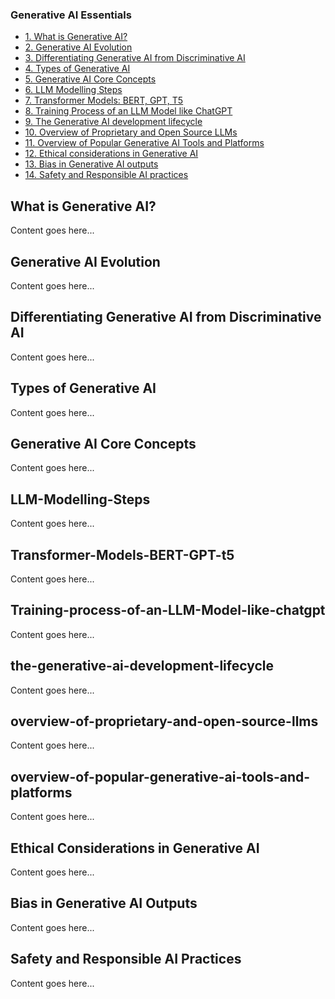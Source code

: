 ### Generative AI Essentials
- [1. What is Generative AI?](#what-is-generative-ai)
- [2. Generative AI Evolution](#generative-ai-evolution)
- [3. Differentiating Generative AI from Discriminative AI](#differentiating-generative-ai-from-discriminative-ai)
- [4. Types of Generative AI](#types-of-generative-ai)
- [5. Generative AI Core Concepts](#generative-ai-core-concepts)
- [6. LLM Modelling Steps](#llm-modelling-steps)
- [7. Transformer Models: BERT, GPT, T5](#transformer-models-bert-gpt-t5)
- [8. Training Process of an LLM Model like ChatGPT](#training-process-of-an-llm-model-like-chatgpt)
- [9. The Generative AI development lifecycle](#the-generative-ai-development-lifecycle)
- [10. Overview of Proprietary and Open Source LLMs](#overview-of-proprietary-and-open-source-llms)
- [11. Overview of Popular Generative AI Tools and Platforms](#overview-of-popular-generative-ai-tools-and-platforms)
- [12. Ethical considerations in Generative AI](#ethical-considerations-in-generative-ai)
- [13. Bias in Generative AI outputs](#bias-in-generative-ai-outputs)
- [14. Safety and Responsible AI practices](#safety-and-responsible-ai-practices)

## What is Generative AI?
Content goes here...

## Generative AI Evolution
Content goes here...

## Differentiating Generative AI from Discriminative AI
Content goes here...

## Types of Generative AI
Content goes here...

## Generative AI Core Concepts
Content goes here...

## LLM-Modelling-Steps
Content goes here...

## Transformer-Models-BERT-GPT-t5
Content goes here...

## Training-process-of-an-LLM-Model-like-chatgpt
Content goes here...

## the-generative-ai-development-lifecycle
Content goes here...

## overview-of-proprietary-and-open-source-llms
Content goes here...

## overview-of-popular-generative-ai-tools-and-platforms
Content goes here...

## Ethical Considerations in Generative AI
Content goes here...

## Bias in Generative AI Outputs
Content goes here...

## Safety and Responsible AI Practices
Content goes here...





